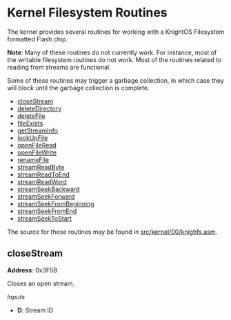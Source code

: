 # Kernel Filesystem Routines

The kernel provides several routines for working with a KnightOS Filesystem formatted Flash chip.

**Note**: Many of these routines do not currently work. For instance, most of the writable filesystem
routines do not work. Most of the routines related to reading from streams are functional.

Some of these routines may trigger a garbage collection, in which case they will block until the
garbage collection is complete.

* [closeStream](#closestream)
* [deleteDirectory](#deletedirectory)
* [deleteFile](#deletefile)
* [fileExists](#fileexists)
* [getStreamInfo](#getstreaminfo)
* [lookUpFile](#lookupfile)
* [openFileRead](#openfileread)
* [openFileWrite](#openfilewrite)
* [renameFile](#renamefile)
* [streamReadByte](#streamreadbyte)
* [streamReadToEnd](#streamreadtoend)
* [streamReadWord](#streamreadword)
* [streamSeekBackward](#streamseekbackward)
* [streamSeekForward](#streamseekforward)
* [streamSeekFromBeginning](#streamseekfrombeginning)
* [streamSeekFromEnd](#streamseekfromend)
* [streamSeekToStart](#streamSeekToStart)

The source for these routines may be found in
[src/kernel/00/knighfs.asm](https://github.com/SirCmpwn/KnightOS/blob/master/src/kernel/00/knightfs.asm).

## closeStream

**Address**: 0x3F5B

Closes an open stream.

*Inputs*

* **D**: Stream ID

